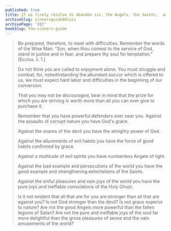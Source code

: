 ```yaml
---
published: true
title: If we firmly resolve to abandon sin, the Angels, the Saints,  and God Himself will be our defense
archiveSlug: sinnersguide00luis
archivePage: '317'
bookSlug: the-sinners-guide
---
```


> Be prepared, therefore, to meet with difficulties. Remember the words of the Wise Man: "Son, when thou comest to the service of God, stand in justice and in fear, and prepare thy soul for temptation." [Ecclus. ii. 1.]
>
> Do not think you are called to enjoyment alone. You must struggle and combat; for, notwithstanding the abundant succor which is offered to us, we must expect hard labor and difficulties in the beginning of our conversion.
>
> That you may not be discouraged, bear in mind that the prize for which you are striving is worth more than all you can ever give to purchase it.
>
> Remember that you have powerful defenders ever near you. Against the assaults of corrupt nature you have God's grace.
>
> Against the snares of the devil you have the almighty power of God.
>
> Against the allurements of evil habits you have the force of good habits confirmed by grace.
>
> Against a multitude of evil spirits you have numberless Angels of light.
>
> Against the bad example and persecutions of the world you have the good example and strengthening exhortations of the Saints.
>
> Against the sinful pleasures and vain joys of the world you have the pure joys and ineffable consolations of the Holy Ghost.
>
> Is it not evident that all that are for you are stronger than all that are against you? Is not God stronger than the devil? Is not grace superior to nature? Are not the good Angels more powerful than the fallen legions of Satan? Are not the pure and ineffable joys of the soul far more delightful than the gross pleasures of sense and the vain amusements of the world?
